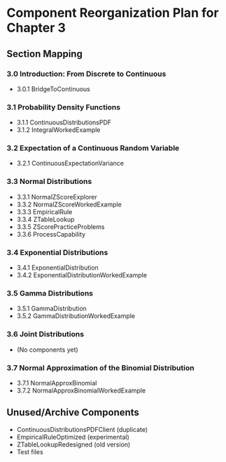 # Component Reorganization Plan for Chapter 3

## Section Mapping

### 3.0 Introduction: From Discrete to Continuous
- 3.0.1 BridgeToContinuous

### 3.1 Probability Density Functions
- 3.1.1 ContinuousDistributionsPDF
- 3.1.2 IntegralWorkedExample

### 3.2 Expectation of a Continuous Random Variable
- 3.2.1 ContinuousExpectationVariance

### 3.3 Normal Distributions
- 3.3.1 NormalZScoreExplorer
- 3.3.2 NormalZScoreWorkedExample
- 3.3.3 EmpiricalRule
- 3.3.4 ZTableLookup
- 3.3.5 ZScorePracticeProblems
- 3.3.6 ProcessCapability

### 3.4 Exponential Distributions
- 3.4.1 ExponentialDistribution
- 3.4.2 ExponentialDistributionWorkedExample

### 3.5 Gamma Distributions
- 3.5.1 GammaDistribution
- 3.5.2 GammaDistributionWorkedExample

### 3.6 Joint Distributions
- (No components yet)

### 3.7 Normal Approximation of the Binomial Distribution
- 3.7.1 NormalApproxBinomial
- 3.7.2 NormalApproxBinomialWorkedExample

## Unused/Archive Components
- ContinuousDistributionsPDFClient (duplicate)
- EmpiricalRuleOptimized (experimental)
- ZTableLookupRedesigned (old version)
- Test files